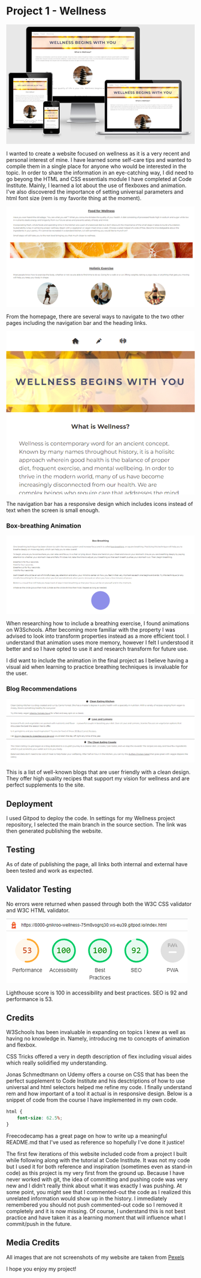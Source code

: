 # Project 1 - Wellness
<img src="assets/images/responsive.png" alt="screenshot of various screens showing responsiveness">

I wanted to create a website focused on wellness as it is a very recent and personal interest of mine. I have learned some self-care tips and wanted to compile them in a single place for anyone who would be interested in the topic. In order to share the information in an eye-catching way, I did need to go beyong the HTML and CSS essentials module I have completed at Code Institute. Mainly, I learned a lot about the use of flexboxes and animation. I've also discovered the importance of setting universal parameters and html font size (rem is my favorite thing at the moment). 

<img src="assets/images/internal-links.png" alt="screenshot of internal links on homepage">

From the homepage, there are several ways to navigate to the two other pages including the navigation bar and the heading links.

<img src="assets/images/nav-mobile.png" alt="screenshot of  navigation links for smaller screen size">

The navigation bar has a responsive design which includes icons instead of text when the screen is small enough.

### Box-breathing Animation
<img src="assets/images/box-breathing.png" alt="screenshot of box-breathing section">

When researching how to include a breathing exercise, I found animations on W3Schools. After becoming more familiar with the property I was advised to look into transform properties instead as a more efficient tool. I understand that animation uses more memory, however I felt I understood it better and so I have opted to use it and research transform for future use.

I did want to include the animation in the final project as I believe having a visual aid when learning to practice breathing techniques is invaluable for the user.

### Blog Recommendations
<img src="assets/images/blog-recs.png" alt="screenshot of blog recommendations">

This is a list of well-known blogs that are user friendly with a clean design. They offer high quality recipes that support my vision for wellness and are perfect supplements to the site.

## Deployment
I used Gitpod to deploy the code. In settings for my Wellness project repository, I selected the main branch in the source section. The link was then generated publishing the website.

## Testing
As of date of publishing the page, all links both internal and external have been tested and work as expected.

## Validator Testing
No errors were returned when passed through both the W3C CSS validator and W3C HTML validator.

<img src="assets/images/Lighthouse.png" alt="screenshot of Lighthouse performance">

Lighthouse score is 100 in accessibility and best practices. SEO is 92 and performance is 53.

## Credits
W3Schools has been invaluable in expanding on topics I knew as well as having no knowledge in. Namely, introducing me to concepts of animation and flexbox.

CSS Tricks offered a very in depth description of flex including visual aides which really solidified my understanding.

Jonas Schmedtmann on Udemy offers a course on CSS that has been the perfect supplement to Code Institute and his desctriptions of how to use universal and html selectors helped me refine my code. I finally understand rem and how important of a tool it actual is in responsive design. Below is a snippet of code from the course I have implemented in my own code.
```css
html {
    font-size: 62.5%;
}
```

Freecodecamp has a great page on how to write up a meaningful README.md that I've used as reference so hopefully I've done it justice!

The first few iterations of this website included code from a project I built while following along with the tutorial at Code Institute. It was not my code but I used it for both reference and inspiration (sometimes even as stand-in code) as this project is my very first from the ground up. Because I have never worked with git, the idea of committing and pushing code was very new and I didn’t really think about what it was exactly I was pushing. At some point, you might see that I commented-out the code as I realized this unrelated information would show up in the history. I immediately remembered you should not push commented-out code so I removed it completely and it is now missing. Of course, I understand this is not best practice and have taken it as a learning moment that will influence what I commit/push in the future.

## Media Credits
All images that are not screenshots of my website are taken from [Pexels](https://www.pexels.com/)

I hope you enjoy my project!
